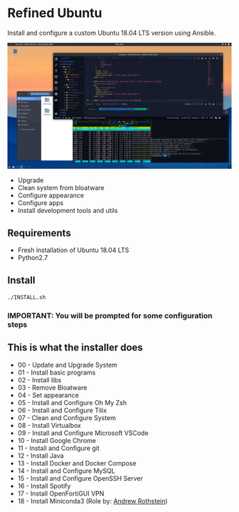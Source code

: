 # Refined Ubuntu

Install and configure a custom Ubuntu 18.04 LTS version using Ansible.

![desktop](docs/img/desktop.png "Logo Title Text 1")

- Upgrade
- Clean system from bloatware
- Configure appearance
- Configure apps
- Install development tools and utils

## Requirements

- Fresh installation of Ubuntu 18.04 LTS
- Python2.7

## Install

```bash
./INSTALL.sh
```

### IMPORTANT: You will be prompted for some configuration steps

## This is what the installer does

- 00 - Update and Upgrade System
- 01 - Install basic programs
- 02 - Install libs
- 03 - Remove Bloatware
- 04 - Set appearance
- 05 - Install and Configure Oh My Zsh
- 06 - Install and Configure Tilix
- 07 - Clean and Configure System
- 08 - Install Virtualbox
- 09 - Install and Configure Microsoft VSCode
- 10 - Install Google Chrome
- 11 - Install and Configure git
- 12 - Install Java
- 13 - Install Docker and Docker Compose
- 14 - Install and Configure MySQL
- 15 - Install and Configure OpenSSH Server
- 16 - Install Spotify
- 17 - Install OpenFortiGUI VPN
- 18 - Install Miniconda3 (Role by: [Andrew Rothstein](https://galaxy.ansible.com/andrewrothstein/miniconda))

